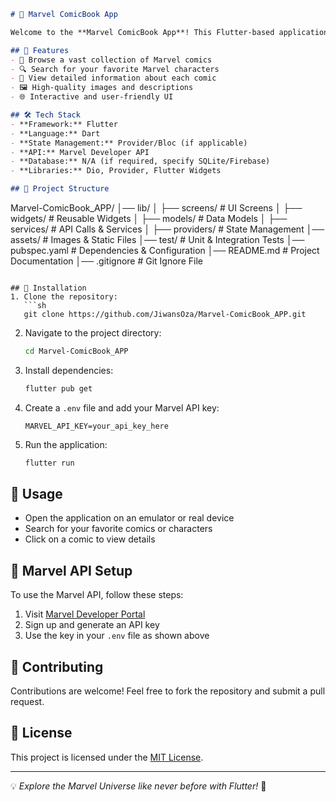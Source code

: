 ```markdown
# 📖 Marvel ComicBook App

Welcome to the **Marvel ComicBook App**! This Flutter-based application allows users to explore Marvel comics, characters, and stories using the Marvel API. 📚🦸‍♂️

## 🚀 Features
- 📜 Browse a vast collection of Marvel comics
- 🔍 Search for your favorite Marvel characters
- 🎨 View detailed information about each comic
- 🖼️ High-quality images and descriptions
- 🌐 Interactive and user-friendly UI

## 🛠️ Tech Stack
- **Framework:** Flutter
- **Language:** Dart
- **State Management:** Provider/Bloc (if applicable)
- **API:** Marvel Developer API
- **Database:** N/A (if required, specify SQLite/Firebase)
- **Libraries:** Dio, Provider, Flutter Widgets

## 📂 Project Structure
```
Marvel-ComicBook_APP/
│── lib/
│   ├── screens/           # UI Screens
│   ├── widgets/           # Reusable Widgets
│   ├── models/            # Data Models
│   ├── services/          # API Calls & Services
│   ├── providers/         # State Management
│── assets/                # Images & Static Files
│── test/                  # Unit & Integration Tests
│── pubspec.yaml           # Dependencies & Configuration
│── README.md              # Project Documentation
│── .gitignore             # Git Ignore File
```

## 🔧 Installation
1. Clone the repository:
   ```sh
   git clone https://github.com/JiwansOza/Marvel-ComicBook_APP.git
   ```
2. Navigate to the project directory:
   ```sh
   cd Marvel-ComicBook_APP
   ```
3. Install dependencies:
   ```sh
   flutter pub get
   ```
4. Create a `.env` file and add your Marvel API key:
   ```env
   MARVEL_API_KEY=your_api_key_here
   ```
5. Run the application:
   ```sh
   flutter run
   ```

## 🌟 Usage
- Open the application on an emulator or real device
- Search for your favorite comics or characters
- Click on a comic to view details

## 📜 Marvel API Setup
To use the Marvel API, follow these steps:
1. Visit [Marvel Developer Portal](https://developer.marvel.com/)
2. Sign up and generate an API key
3. Use the key in your `.env` file as shown above

## 🤝 Contributing
Contributions are welcome! Feel free to fork the repository and submit a pull request.

## 📜 License
This project is licensed under the [MIT License](LICENSE).

---
💡 *Explore the Marvel Universe like never before with Flutter!* 🚀
```

